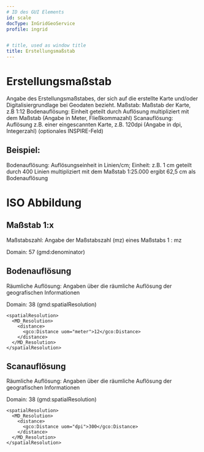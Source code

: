 ```yaml
---
# ID des GUI Elements
id: scale
docType: InGridGeoService
profile: ingrid


# title, used as window title
title: Erstellungsmaßstab
---
```


# Erstellungsmaßstab

Angabe des Erstellungsmaßstabes, der sich auf die erstellte Karte und/oder Digitalisiergrundlage bei Geodaten bezieht. Maßstab: Maßstab der Karte, z.B 1:12 Bodenauflösung: Einheit geteilt durch Auflösung multipliziert mit dem Maßstab (Angabe in Meter, Fließkommazahl) Scanauflösung: Auflösung z.B. einer eingescannten Karte, z.B. 120dpi (Angabe in dpi, Integerzahl) (optionales INSPIRE-Feld)

## Beispiel:

Bodenauflösung: Auflösungseinheit in Linien/cm; Einheit: z.B. 1 cm geteilt durch 400 Linien multipliziert mit dem Maßstab 1:25.000 ergibt 62,5 cm als Bodenauflösung


# ISO Abbildung

## Maßstab 1:x

Maßstabszahl: Angabe der Maßstabszahl (mz) eines Maßstabs 1 : mz

Domain: 57 (gmd:denominator)

## Bodenauflösung

Räumliche Auflösung: Angaben über die räumliche Auflösung der geografischen Informationen

Domain: 38 (gmd:spatialResolution)

```
<spatialResolution>
  <MD_Resolution>
    <distance>
      <gco:Distance uom="meter">12</gco:Distance>
    </distance>
  </MD_Resolution>
</spatialResolution>
```

## Scanauflösung

Räumliche Auflösung: Angaben über die räumliche Auflösung der geografischen Informationen

Domain: 38 (gmd:spatialResolution)

```
<spatialResolution>
  <MD_Resolution>
    <distance>
      <gco:Distance uom="dpi">300</gco:Distance>
    </distance>
  </MD_Resolution>
</spatialResolution>
```
